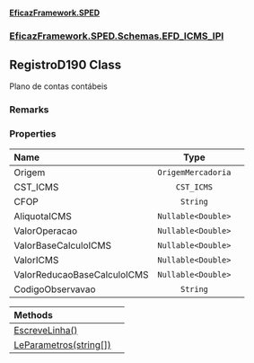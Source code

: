 #### [EficazFramework.SPED](EficazFrameworkSPED.md 'EficazFramework SPED')
### [EficazFramework.SPED.Schemas.EFD_ICMS_IPI](EficazFramework.SPED.Schemas.EFD_ICMS_IPI.md 'EficazFramework.SPED.Schemas.EFD_ICMS_IPI')

## RegistroD190 Class

Plano de contas contábeis

### Remarks
### Properties

| Name | Type | |
| :--- | :---: | :--- |
| Origem | `OrigemMercadoria` |  |
| CST_ICMS | `CST_ICMS` |  |
| CFOP | `String` |  |
| AliquotaICMS | `Nullable<Double>` |  |
| ValorOperacao | `Nullable<Double>` |  |
| ValorBaseCalculoICMS | `Nullable<Double>` |  |
| ValorICMS | `Nullable<Double>` |  |
| ValorReducaoBaseCalculoICMS | `Nullable<Double>` |  |
| CodigoObservavao | `String` |  |

| Methods | |
| :--- | :--- |
| [EscreveLinha()](EficazFramework.SPED.Schemas.EFD_ICMS_IPI/RegistroD190/EscreveLinha().md 'EficazFramework.SPED.Schemas.EFD_ICMS_IPI.RegistroD190.EscreveLinha()') | |
| [LeParametros(string[])](EficazFramework.SPED.Schemas.EFD_ICMS_IPI/RegistroD190/LeParametros(string[]).md 'EficazFramework.SPED.Schemas.EFD_ICMS_IPI.RegistroD190.LeParametros(string[])') | |
